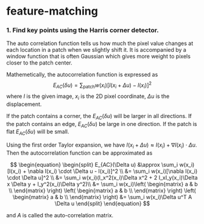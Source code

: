 # feature-matching

### 1. Find key points using the Harris corner detector. <br>
The auto correlation function tells us how much the pixel value changes at each 
location in a patch when we slightly shift it. It is accompanied by a window
function that is often Gaussian which gives more weight to pixels closer to the
patch center. 

Mathemetically, the autocorrelation function is expressed as
$$E_{AC}(\delta u) = \sum_{\text{patch}} w(x_i)[I(x_i + \Delta u) - I(x_i)]^2$$
where $I$ is the given image, $x_i$ is the 2D pixel coordinate, $\Delta u$ is the displacement.

If the patch contains a corner, the $E_{AC}(\delta u)$ will be larger in all directions.
If the patch contains an edge, $E_{AC}(\delta u)$ be large in one direction.
If the patch is flat $E_{AC}(\delta u)$ will be small.

Using the first order Taylor expansion, we have $I(x_i + \Delta u) \approx I(x_i) + \nabla I(x_i) \cdot \Delta u.$ Then the autocorrelation function can be approximated as

$$
\begin{equation}
\begin{split}
E_{AC}(\Delta u) &\approx \sum_i w(x_i)[I(x_i) + \nabla I(x_i) \cdot \Delta u - I(x_i)]^2 \\
                 &= \sum_i w(x_i)[\nabla I(x_i) \cdot \Delta u]^2  \\
                 &= \sum_i w(x_i)(I_x^2(x_i)\Delta x^2 + 2 I_xI_y(x_i)\Delta x \Delta y + I_y^2(x_i)\Delta y^2)\\
                 &= \sum_i w(x_i)\left(
                                \begin{matrix} 
                                a & b \\ 
                                \end{matrix} 
                                \right) 
                                \left(
                                \begin{matrix} 
                                a & b \\ 
                                \end{matrix} 
                                \right)
                                \left(
                                \begin{matrix} 
                                a & b \\ 
                                \end{matrix} 
                                \right)
                 &= \sum_i w(x_i)\Delta u^T A \Delta u
\end{split}
\end{equation}
$$

and $A$ is called the auto-correlation matrix. 


